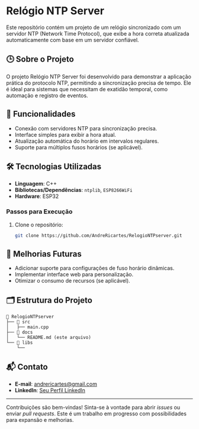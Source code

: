 # Relógio NTP Server

Este repositório contém um projeto de um relógio sincronizado com um servidor NTP (Network Time Protocol), que exibe a hora correta atualizada automaticamente com base em um servidor confiável.

## 🕒 Sobre o Projeto

O projeto Relógio NTP Server foi desenvolvido para demonstrar a aplicação prática do protocolo NTP, permitindo a sincronização precisa de tempo. Ele é ideal para sistemas que necessitam de exatidão temporal, como automação e registro de eventos.

## 🌟 Funcionalidades

- Conexão com servidores NTP para sincronização precisa.
- Interface simples para exibir a hora atual.
- Atualização automática do horário em intervalos regulares.
- Suporte para múltiplos fusos horários (se aplicável).

## 🛠️ Tecnologias Utilizadas

- **Linguagem**:  C++
- **Bibliotecas/Dependências**:   `ntplib`, `ESP8266WiFi`
- **Hardware**:  ESP32


### Passos para Execução

1. Clone o repositório:
   ```bash
   git clone https://github.com/AndreRicartes/RelogioNTPserver.git
   ```
## 📌 Melhorias Futuras

- Adicionar suporte para configurações de fuso horário dinâmicas.
- Implementar interface web para personalização.
- Otimizar o consumo de recursos (se aplicável).

## 🗂️ Estrutura do Projeto

```
📂 RelogioNTPserver
├── 📂 src
│   ├── main.cpp 
├── 📂 docs
│   └── README.md (este arquivo)
└── 📂 libs
    └── 
```

## 📬 Contato

- **E-mail**: andrericartes@gmail.com
- **LinkedIn**: [Seu Perfil LinkedIn](#)

---

Contribuições são bem-vindas! Sinta-se à vontade para abrir *issues* ou enviar *pull requests*. Este é um trabalho em progresso com possibilidades para expansão e melhorias.
